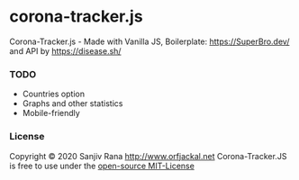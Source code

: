 # corona-tracker.js
Corona-Tracker.js - Made with Vanilla JS, Boilerplate: https://SuperBro.dev/ and API by https://disease.sh/

### TODO
- Countries option
- Graphs and other statistics
- Mobile-friendly

### License
Copyright © 2020 Sanjiv Rana <http://www.orfjackal.net>
Corona-Tracker.JS is free to use under the [open-source MIT-License](https://github.com/eync/corona-tracker.js/blob/master/LICENSE)

